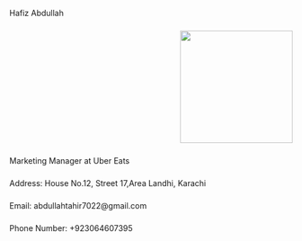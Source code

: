 <p align="left">Hafiz Abdullah</p>

###

<div align="right">
  <img height="200" src="https://ibb.co/PC3PRsN"  />
</div>

###

<p align="left">Marketing Manager at Uber Eats</p>

###

<p align="left">Address: House No.12, Street 17,Area Landhi, Karachi</p>

###

<p align="left">Email: abdullahtahir7022@gmail.com</p>

###

<p align="left">Phone Number: +923064607395</p>

###
